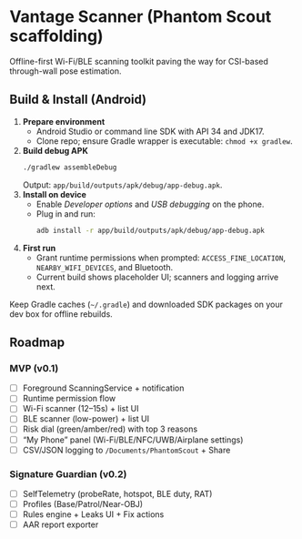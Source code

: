 # Vantage Scanner (Phantom Scout scaffolding)
Offline-first Wi-Fi/BLE scanning toolkit paving the way for CSI-based through-wall pose estimation.

## Build & Install (Android)
1. **Prepare environment**
   - Android Studio or command line SDK with API 34 and JDK17.
   - Clone repo; ensure Gradle wrapper is executable: `chmod +x gradlew`.
2. **Build debug APK**
   ```bash
   ./gradlew assembleDebug
   ```
   Output: `app/build/outputs/apk/debug/app-debug.apk`.
3. **Install on device**
   - Enable *Developer options* and *USB debugging* on the phone.
   - Plug in and run:
     ```bash
     adb install -r app/build/outputs/apk/debug/app-debug.apk
     ```
4. **First run**
   - Grant runtime permissions when prompted: `ACCESS_FINE_LOCATION`, `NEARBY_WIFI_DEVICES`, and Bluetooth.
   - Current build shows placeholder UI; scanners and logging arrive next.

Keep Gradle caches (`~/.gradle`) and downloaded SDK packages on your dev box for offline rebuilds.

## Roadmap
### MVP (v0.1)
- [ ] Foreground ScanningService + notification
- [ ] Runtime permission flow
- [ ] Wi-Fi scanner (12–15s) + list UI
- [ ] BLE scanner (low-power) + list UI
- [ ] Risk dial (green/amber/red) with top 3 reasons
- [ ] “My Phone” panel (Wi-Fi/BLE/NFC/UWB/Airplane settings)
- [ ] CSV/JSON logging to `/Documents/PhantomScout` + Share

### Signature Guardian (v0.2)
- [ ] SelfTelemetry (probeRate, hotspot, BLE duty, RAT)
- [ ] Profiles (Base/Patrol/Near-OBJ)
- [ ] Rules engine + Leaks UI + Fix actions
- [ ] AAR report exporter
